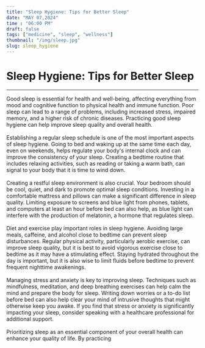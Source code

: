 ```yaml
---
title: "Sleep Hygiene: Tips for Better Sleep"
date: "MAY 07,2024"
time : "06:00 PM"
draft: false
tags: ["medicine", "sleep", "wellness"]
thumbnail: "/img/sleep.jpg"
slug: sleep_hygiene
---
```


# Sleep Hygiene: Tips for Better Sleep

---

Good sleep is essential for health and well-being, affecting everything from mood and cognitive function to physical health and immune function. Poor sleep can lead to a range of problems, including increased stress, impaired memory, and a higher risk of chronic diseases. Practicing good sleep hygiene can help improve sleep quality and overall health.
<br><br>
Establishing a regular sleep schedule is one of the most important aspects of sleep hygiene. Going to bed and waking up at the same time each day, even on weekends, helps regulate your body's internal clock and can improve the consistency of your sleep. Creating a bedtime routine that includes relaxing activities, such as reading or taking a warm bath, can signal to your body that it is time to wind down.
<br><br>
Creating a restful sleep environment is also crucial. Your bedroom should be cool, quiet, and dark to promote optimal sleep conditions. Investing in a comfortable mattress and pillows can make a significant difference in sleep quality. Limiting exposure to screens and blue light from phones, tablets, and computers at least an hour before bed can also help, as blue light can interfere with the production of melatonin, a hormone that regulates sleep.
<br><br>
Diet and exercise play important roles in sleep hygiene. Avoiding large meals, caffeine, and alcohol close to bedtime can prevent sleep disturbances. Regular physical activity, particularly aerobic exercise, can improve sleep quality, but it is best to avoid vigorous exercise close to bedtime as it may have a stimulating effect. Staying hydrated throughout the day is important, but it is also wise to limit fluids before bedtime to prevent frequent nighttime awakenings.
<br><br>
Managing stress and anxiety is key to improving sleep. Techniques such as mindfulness, meditation, and deep breathing exercises can help calm the mind and prepare the body for sleep. Writing down worries or a to-do list before bed can also help clear your mind of intrusive thoughts that might otherwise keep you awake. If you find that stress or anxiety is significantly impacting your sleep, consider speaking with a healthcare professional for additional support.
<br><br>
Prioritizing sleep as an essential component of your overall health can enhance your quality of life. By practicing
